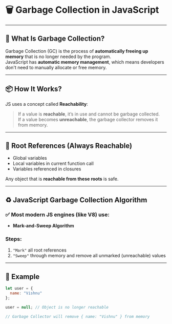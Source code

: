 # 🗑️ Garbage Collection in JavaScript

---

## 🧠 What Is Garbage Collection?

Garbage Collection (GC) is the process of **automatically freeing up memory** that is no longer needed by the program.  
JavaScript has **automatic memory management**, which means developers don't need to manually allocate or free memory.

---

## 📦 How It Works?

JS uses a concept called **Reachability**:

> If a value is **reachable**, it’s in use and cannot be garbage collected.  
> If a value becomes **unreachable**, the garbage collector removes it from memory.

---

## 🌳 Root References (Always Reachable)

- Global variables
- Local variables in current function call
- Variables referenced in closures

Any object that is **reachable from these roots** is safe.

---

## ♻️ JavaScript Garbage Collection Algorithm

### ✅ Most modern JS engines (like V8) use:
- **Mark-and-Sweep Algorithm**

### Steps:
1. `"Mark"` all root references
2. `"Sweep"` through memory and remove all unmarked (unreachable) values

---

## 🧪 Example

```js
let user = {
  name: "Vishnu"
};

user = null; // Object is no longer reachable

// Garbage Collector will remove { name: "Vishnu" } from memory
